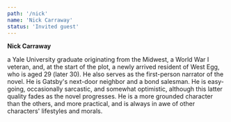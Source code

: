 ```yaml
---
path: '/nick'
name: 'Nick Carraway'
status: 'Invited guest'
---
```


**Nick Carraway**

a Yale University graduate originating from the Midwest, a World War I veteran, and, at the start of the plot, a newly
arrived resident of West Egg, who is aged 29 (later 30). He also serves as the first-person narrator of the novel.
He is Gatsby's next-door neighbor and a bond salesman. He is easy-going, occasionally sarcastic, and somewhat optimistic,
although this latter quality fades as the novel progresses. He is a more grounded character than the others, and more
practical, and is always in awe of other characters' lifestyles and morals.
